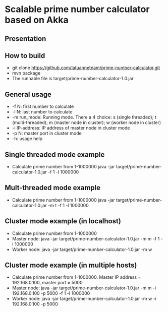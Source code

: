# Scalable prime number calculator based on Akka

Presentation
------------


How to build
------------
- git clone https://github.com/latuannetnam/prime-number-calculator.git
- mvn package
- The runnable file is target/prime-number-calculator-1.0.jar

General usage
-------------
* -f N: first number to calculate
* -l N: last number to calculate
* -m run_mode: Running mode. There a 4 choice: s (single threaded); t (multi-threaded); m (master node in cluster); w (worker node in cluster)
* -i IP-address: IP address of master node in cluster mode
* -p N: master port in cluster mode
* -h: usage help

Single threaded mode example
--------------------
* Calculate prime number from 1-1000000
java -jar target/prime-number-calculator-1.0.jar -f 1 -l 1000000

Mult-threaded mode example
--------------------
* Calculate prime number from 1-1000000
     java -jar target/prime-number-calculator-1.0.jar -m t -f 1 -l 1000000

Cluster mode example (in localhost)
--------------------
* Calculate prime number from 1-1000000
* Master node:
     java -jar target/prime-number-calculator-1.0.jar -m m -f 1 -l 1000000
* Worker node:
     java -jar target/prime-number-calculator-1.0.jar -m w

Cluster mode example (in multiple hosts)
--------------------
* Calculate prime number from 1-1000000. Master IP address = 192.168.0.100, master port = 5000
* Master node:
     java -jar target/prime-number-calculator-1.0.jar -m m -i 192.168.0.100 -p 5000 -f 1 -l 1000000
* Worker node:
     java -jar target/prime-number-calculator-1.0.jar -m w -i 192.168.0.100 -p 5000





 
